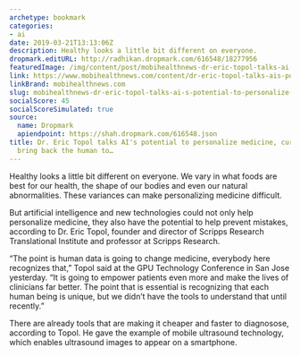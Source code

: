 ```yaml
---
archetype: bookmark
categories:
- ai
date: 2019-03-21T13:13:06Z
description: Healthy looks a little bit different on everyone.
dropmark.editURL: http://radhikan.dropmark.com/616548/18277956
featuredImage: /img/content/post/mobihealthnews-dr-eric-topol-talks-ai-s-potential-to-personalize-medicine-curb-mistakes-bring-back-the-human-to.jpg
link: https://www.mobihealthnews.com/content/dr-eric-topol-talks-ais-potential-personalize-medicine-curb-mistakes-bring-back-human-touch
linkBrand: mobihealthnews.com
slug: mobihealthnews-dr-eric-topol-talks-ai-s-potential-to-personalize-medicine-curb-mistakes-bring-back-the-human-to
socialScore: 45
socialScoreSimulated: true
source:
  name: Dropmark
  apiendpoint: https://shah.dropmark.com/616548.json
title: Dr. Eric Topol talks AI's potential to personalize medicine, curb mistakes,
  bring back the human to…
---
```

Healthy looks a little bit different on everyone. We vary in what foods are best for our health, the shape of our bodies and even our natural abnormalities. These variances can make personalizing medicine difficult. 

But artificial intelligence and new technologies could not only help personalize medicine, they also have the potential to help prevent mistakes, according to Dr. Eric Topol, founder and director of Scripps Research Translational Institute and professor at Scripps Research. 

“The point is human data is going to change medicine, everybody here recognizes that,” Topol said at the GPU Technology Conference in San Jose yesterday. “It is going to empower patients even more and make the lives of clinicians far better. The point that is essential is recognizing that each human being is unique, but we didn’t have the tools to understand that until recently.” 

There are already tools that are making it cheaper and faster to diagnosose, according to Topol. He gave the example of mobile ultrasound technology, which enables ultrasound images to appear on a smartphone. 

